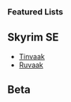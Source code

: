 ### Featured Lists

## Skyrim SE

- [Tinvaak](https://github.com/Althro/Tinvaak2)
- [Ruvaak](https://github.com/chri3i/Ruvaak-Readme)

## Beta 

